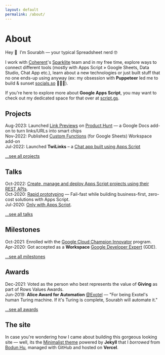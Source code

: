 ```yaml
---
layout: default
permalink: /about/
---
```


<h1>About</h1>

Hey 👋&nbsp;&nbsp;I'm Sourabh — your typical Spreadsheet nerd 🤓

I work with [Coherent](https://coherent.global/)'s [Sparklite](https://sparklite.io/) team and in my free time, explore ways to connect different tools (mostly with Apps Script » Google Sheets, Data Studio, Chat App etc.), learn about a new technologies or just built stuff that no one ends-up using anyway (ex: my obsession with **Puppeteer** led me to build & sunset [socials.so](https://socials.so/) 🤦🏽‍♀️).

If you're here to explore more about **Google Apps Script**, you may want to check out my dedicated space for that over at [script.gs](https://script.gs).

## Projects

Aug-2023: Launched [Link Previews](https://workspace.google.com/marketplace/app/link_previews/215545697761) on [Product Hunt](https://www.producthunt.com/posts/link-previews) — a Google Docs add-on to turn links/URLs into smart chips<br />
Nov-2022: Published [Custom Functions](https://workspace.google.com/marketplace/app/custom_functions/3868008326) (for Google Sheets) Workspace add-on<br />
Jul-2022: Launched **TwiLinks** – a [Chat app built using Apps Script](https://script.gs/introducing-twilinks-a-chat-app-built-using-apps-script/)<br />

[...see all projects](/projects/)

## Talks

Oct-2022: [Create, manage and deploy Apps Script projects using their REST APIs](https://script.gs/talk-5-create-manage-and-deploy-apps-script-projects-using-their-rest-apis/).<br />
Oct-2020: [Rapid prototyping](https://script.gs/talk-4-rapid-prototyping/) — Fail-fast while building business-first, zero-cost solutions with Apps Script.<br />
Jul-2020: [Only with Apps Script](https://script.gs/talk-3-only-with-apps-script/).<br />

[...see all talks](/talks/)

## Milestones

Oct-2021: Enrolled with the [Google Cloud Champion Innovator](https://cloud.google.com/innovators/champions?specialization=workspace&text=Sourabh) program.<br />
Apr-2020: Got accepted as a **Workspace** [Google Developer Expert](https://developers.google.com/community/experts/directory/profile/profile-sourabh-choraria) (GDE).<br />

[...see all milestones](/milestones/)

## Awards

Dec-2021: Voted as the person who best represents the value of **Giving** as part of Rows Values Awards.<br />
Jun-2019: **Alice Award for Automation** [@Exotel](https://www.linkedin.com/company/exotel-techcom-private-limited/) — "For being Exotel's human Turing machine. If it's Turing is complete, Sourabh will automate it."<br />

[...see all awards](/awards/)

## The site

In case you're wondering how I came about building this gorgeous looking site — well, its the [Minimalist theme](https://www.bodunhu.com/minimalist/) powered by **Jekyll** that I _borrowed_ from [Bodun Hu](https://twitter.com/BodunHu), managed with GitHub and hosted on **Vercel**.
